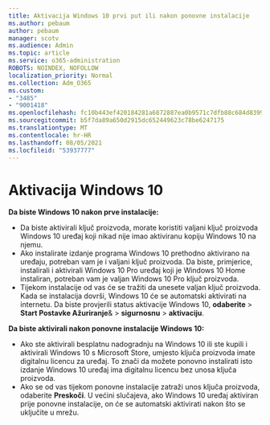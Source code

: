 ```yaml
---
title: Aktivacija Windows 10 prvi put ili nakon ponovne instalacije
ms.author: pebaum
author: pebaum
manager: scotv
ms.audience: Admin
ms.topic: article
ms.service: o365-administration
ROBOTS: NOINDEX, NOFOLLOW
localization_priority: Normal
ms.collection: Adm_O365
ms.custom:
- "3485"
- "9001418"
ms.openlocfilehash: fc10b443ef420184281a6872887ea0b9571c7dfb88c684d8399ca0c85e9f4ab3
ms.sourcegitcommit: b5f7da89a650d2915dc652449623c78be6247175
ms.translationtype: MT
ms.contentlocale: hr-HR
ms.lasthandoff: 08/05/2021
ms.locfileid: "53937777"
---
```

# <a name="activate-windows-10"></a>Aktivacija Windows 10

**Da biste Windows 10 nakon prve instalacije:**

- Da biste aktivirali ključ proizvoda, morate koristiti valjani ključ proizvoda Windows 10 uređaj koji nikad nije imao aktiviranu kopiju Windows 10 na njemu.
- Ako instalirate izdanje programa Windows 10 prethodno aktivirano na uređaju, potreban vam je i valjani ključ proizvoda. Da biste, primjerice, instalirali i aktivirali Windows 10 Pro uređaj koji je Windows 10 Home instaliran, potreban vam je valjan Windows 10 Pro ključ proizvoda.
- Tijekom instalacije od vas će se tražiti da unesete valjan ključ proizvoda. Kada se instalacija dovrši, Windows 10 će se automatski aktivirati na internetu. Da biste provjerili status aktivacije Windows 10, **odaberite** >  **Start Postavke Ažuriranje**&  >  **sigurnosnu**  >  **aktivaciju**.

**Da biste aktivirali nakon ponovne instalacije Windows 10:**

- Ako ste aktivirali besplatnu nadogradnju na Windows 10 ili ste kupili i aktivirali Windows 10 s Microsoft Store, umjesto ključa proizvoda imate digitalnu licencu za uređaj. To znači da možete ponovno instalirati isto izdanje Windows 10 uređaj ima digitalnu licencu bez unosa ključa proizvoda.
- Ako se od vas tijekom ponovne instalacije zatraži unos ključa proizvoda, odaberite **Preskoči**. U većini slučajeva, ako Windows 10 uređaj aktiviran prije ponovne instalacije, on će se automatski aktivirati nakon što se uključite u mrežu.
